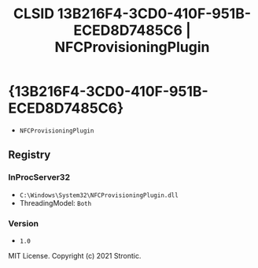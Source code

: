 ﻿---
title: "CLSID 13B216F4-3CD0-410F-951B-ECED8D7485C6 | NFCProvisioningPlugin"
excerpt: What is COM-Object CLSID 13B216F4-3CD0-410F-951B-ECED8D7485C6?
---

# {13B216F4-3CD0-410F-951B-ECED8D7485C6}

* `NFCProvisioningPlugin`

## Registry


### InProcServer32

* `C:\Windows\System32\NFCProvisioningPlugin.dll`
* ThreadingModel: `Both`

### Version

* `1.0`

MIT License. Copyright (c) 2021 Strontic.


